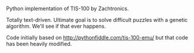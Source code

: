 Python implementation of TIS-100 by Zachtronics.

Totally text-driven. Ultimate goal is to solve difficult puzzles with
a genetic algorithm. We'll see if that ever happens.

Code initially based on http://pythonfiddle.com/tis-100-emu/
but that code has been heavily modified.